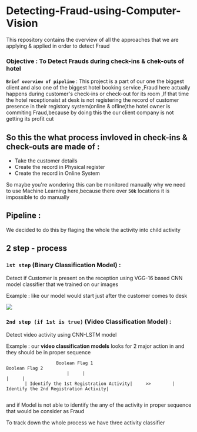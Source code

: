 # Detecting-Fraud-using-Computer-Vision
This repository contains the overview of all the approaches that we are applying & applied in order to detect Fraud

### Objective : To Detect Frauds during check-ins & chek-outs of hotel 

**`Brief overview of pipeline`**  : This project is a part of our one the biggest client and also one of the biggest hotel booking service ,Fraud here actually happens  during customer's check-ins or check-out for its room ,If that time the hotel receptionaist at desk is not registering the record of customer presence in their registory system(online & ofline)the hotel owner is commiting Fraud,because by doing this the our client company is not getting its profit cut

## So this the what process invloved in check-ins & check-outs are made of :

* Take the customer details
* Create the record in Physical register
* Create the record in Online System

So maybe you're wondering this can be monitored manually why we need to use Machine Learning here,because there over **`50k`** locations it is impossible to do manually

## Pipeline : 

We decided to do this by flaging the whole the activity into child activity

## 2 step - process

### `1st step` (Binary Classification Model) :

Detect if Customer is present on the reception using VGG-16 based CNN model classifier that we trained on our images

Example : like our model would start just after the customer comes to desk

<img src="https://i.imgur.com/ihbQLkl.png" border=0>

### `2nd step (if 1st is true)` (Video Classification Model) :

Detect video activity using CNN-LSTM model



Example : our **video classification models** looks for 2 major action in and they should be in proper sequence

```
                   Boolean Flag 1                                           Boolean Flag 2                
                       |     |                                                 |     |                        
       | Identify the 1st Registration Activity|     >>        | Identify the 2nd Registration Activity| 
       
 ```
                                                                                        

and if Model is not able to identify the any of the activity in proper sequence that would be consider as Fraud

To track down the whole process we have three activity classifier


